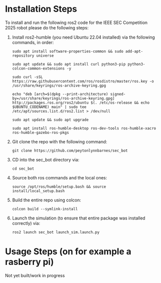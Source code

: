 # Installation Steps
To install and run the following ros2 code for the IEEE SEC Competition 2025 robot please do the following steps:
1. Install ros2-humble (you need Ubuntu 22.04 installed) via the following commands, in order:
    ```
    sudo apt install software-properties-common && sudo add-apt-repository universe
    ```
    ```
    sudo apt update && sudo apt install curl python3-pip python3-colcon-common-extensions -y
    ```
    ```
    sudo curl -sSL https://raw.githubusercontent.com/ros/rosdistro/master/ros.key -o /usr/share/keyrings/ros-archive-keyring.gpg
    ```
    ```
    echo "deb [arch=$(dpkg --print-architecture) signed-by=/usr/share/keyrings/ros-archive-keyring.gpg] http://packages.ros.org/ros2/ubuntu $(. /etc/os-release && echo $UBUNTU_CODENAME) main" | sudo tee /etc/apt/sources.list.d/ros2.list > /dev/null
    ```
    ```
    sudo apt update && sudo apt upgrade
    ```
    ```
    sudo apt install ros-humble-desktop ros-dev-tools ros-humble-xacro ros-humble-gazebo-ros-pkgs
    ```

2. Git clone the repo with the following command:
    ```
    git clone https://github.com/peytonlynnbarnes/sec_bot
    ```

3. CD into the sec\_bot directory via:  
    ```
    cd sec_bot
    ```
4. Source both ros commands and the local ones:
    ```
    source /opt/ros/humble/setup.bash && source install/local_setup.bash
    ```
5. Build the entire repo using colcon:
    ```
    colcon build --symlink-install
    ```
6. Launch the simulation (to ensure that entire package was installed correctly) via: 
    ```
    ros2 launch sec_bot launch_sim.launch.py
    ```

# Usage Steps (on for example a rasberry pi)
Not yet built/work in progress
